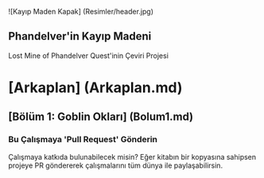 ![Kayıp Maden Kapak] (Resimler/header.jpg)
## Phandelver'in Kayıp Madeni
Lost Mine of Phandelver Quest'inin Çeviri Projesi

# [Arkaplan] (Arkaplan.md)
## [Bölüm 1: Goblin Okları] (Bolum1.md)



### Bu Çalışmaya 'Pull Request' Gönderin
Çalışmaya katkıda bulunabilecek misin? Eğer kitabın bir kopyasına sahipsen projeye PR göndererek çalışmalarını tüm dünya ile paylaşabilirsin.
